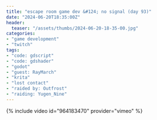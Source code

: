 ```yaml
---
title: "escape room game dev &#124; no signal (day 93)"
date: "2024-06-20T18:35:00Z"
header:
  teaser: "/assets/thumbs/2024-06-20-18-35-00.jpg"
categories:
- "game development"
- "twitch"
tags:
- "code: gdscript"
- "code: gdshader"
- "godot"
- "guest: RayMarch"
- "krita"
- "lost contact"
- "raided by: Outfrost"
- "raiding: Yugen_Nine"
---
```

{% include video id="964183470" provider="vimeo" %}
